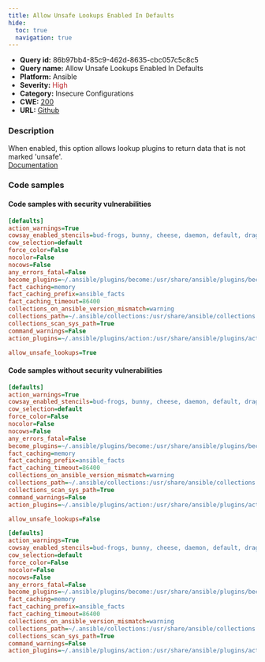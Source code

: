 ```yaml
---
title: Allow Unsafe Lookups Enabled In Defaults
hide:
  toc: true
  navigation: true
---
```


<style>
  .highlight .hll {
    background-color: #ff171742;
  }
  .md-content {
    max-width: 1100px;
    margin: 0 auto;
  }
</style>

-   **Query id:** 86b97bb4-85c9-462d-8635-cbc057c5c8c5
-   **Query name:** Allow Unsafe Lookups Enabled In Defaults
-   **Platform:** Ansible
-   **Severity:** <span style="color:#bb2124">High</span>
-   **Category:** Insecure Configurations
-   **CWE:** <a href="https://cwe.mitre.org/data/definitions/200.html" onclick="newWindowOpenerSafe(event, 'https://cwe.mitre.org/data/definitions/200.html')">200</a>
-   **URL:** [Github](https://github.com/Checkmarx/kics/tree/master/assets/queries/ansible/config/allow_unsafe_lookups_enabled_in_defaults)

### Description
When enabled, this option allows lookup plugins to return data that is not marked 'unsafe'.<br>
[Documentation](https://docs.ansible.com/ansible/latest/reference_appendices/config.html#default-allow-unsafe-lookups)

### Code samples
#### Code samples with security vulnerabilities
```cfg title="Positive test num. 1 - cfg file" hl_lines="19"
[defaults]
action_warnings=True
cowsay_enabled_stencils=bud-frogs, bunny, cheese, daemon, default, dragon, elephant-in-snake, elephant, eyes, hellokitty, kitty, luke-koala, meow, milk, moofasa, moose, ren, sheep, small, stegosaurus, stimpy, supermilker, three-eyes, turkey, turtle, tux, udder, vader-koala, vader, www
cow_selection=default
force_color=False
nocolor=False
nocows=False
any_errors_fatal=False
become_plugins=~/.ansible/plugins/become:/usr/share/ansible/plugins/become
fact_caching=memory
fact_caching_prefix=ansible_facts
fact_caching_timeout=86400
collections_on_ansible_version_mismatch=warning
collections_path=~/.ansible/collections:/usr/share/ansible/collections
collections_scan_sys_path=True
command_warnings=False
action_plugins=~/.ansible/plugins/action:/usr/share/ansible/plugins/action

allow_unsafe_lookups=True
```


#### Code samples without security vulnerabilities
```cfg title="Negative test num. 1 - cfg file"
[defaults]
action_warnings=True
cowsay_enabled_stencils=bud-frogs, bunny, cheese, daemon, default, dragon, elephant-in-snake, elephant, eyes, hellokitty, kitty, luke-koala, meow, milk, moofasa, moose, ren, sheep, small, stegosaurus, stimpy, supermilker, three-eyes, turkey, turtle, tux, udder, vader-koala, vader, www
cow_selection=default
force_color=False
nocolor=False
nocows=False
any_errors_fatal=False
become_plugins=~/.ansible/plugins/become:/usr/share/ansible/plugins/become
fact_caching=memory
fact_caching_prefix=ansible_facts
fact_caching_timeout=86400
collections_on_ansible_version_mismatch=warning
collections_path=~/.ansible/collections:/usr/share/ansible/collections
collections_scan_sys_path=True
command_warnings=False
action_plugins=~/.ansible/plugins/action:/usr/share/ansible/plugins/action

allow_unsafe_lookups=False
```
```cfg title="Negative test num. 2 - cfg file"
[defaults]
action_warnings=True
cowsay_enabled_stencils=bud-frogs, bunny, cheese, daemon, default, dragon, elephant-in-snake, elephant, eyes, hellokitty, kitty, luke-koala, meow, milk, moofasa, moose, ren, sheep, small, stegosaurus, stimpy, supermilker, three-eyes, turkey, turtle, tux, udder, vader-koala, vader, www
cow_selection=default
force_color=False
nocolor=False
nocows=False
any_errors_fatal=False
become_plugins=~/.ansible/plugins/become:/usr/share/ansible/plugins/become
fact_caching=memory
fact_caching_prefix=ansible_facts
fact_caching_timeout=86400
collections_on_ansible_version_mismatch=warning
collections_path=~/.ansible/collections:/usr/share/ansible/collections
collections_scan_sys_path=True
command_warnings=False
action_plugins=~/.ansible/plugins/action:/usr/share/ansible/plugins/action
```

